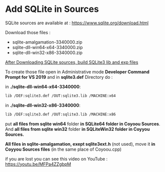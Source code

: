 # Add SQLite in Sources

SQLite sources are available at :
https://www.sqlite.org/download.html

Download those files :
- sqlite-amalgamation-3340000.zip
- sqlite-dll-win64-x64-3340000.zip
- sqlite-dll-win32-x86-3340000.zip

<u>After Downloading SQLite sources, build SQLite3 lib and exp files</u>

To create those file open in Administrative mode **Developer Command Prompt for VS 2019** and in **sqlite3.def** Directory do :

in **./sqlite-dll-win64-x64-3340000**:
~~~ bash
lib /DEF:sqlite3.def /OUT:sqlite3.lib /MACHINE:x64
~~~

in **./sqlite-dll-win32-x86-3340000**:
~~~ bash
lib /DEF:sqlite3.def /OUT:sqlite3.lib /MACHINE:x86
~~~

put **all files from sqlite win64** folder **in SQLite64 folder in Coyoou Sources**.
And **all files from sqlite win32** folder **in SQLiteWin32 folder in Coyyou Sources.**

**All files in sqlite-amalgamation, exept sqlite3ext.h** (not used), move it **in Coyyou Sources files** (in the same place of Coyoou.cpp)

if you are lost you can see this video on YouTube :
https://youtu.be/MFPa4ZZgbpM
